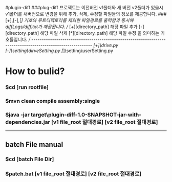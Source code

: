 #plugin-diff 
###plug-diff 프로젝트는 이전버전 v1폴더와 새 버전 v2폴더가 있을시 v1폴더를 새버전으로 변경을 위해 추가, 삭제, 수정할 파일들의 정보를 제공합니다.
###[+],[-],[*] 기호와 루트디렉토리를 제외한 파일경로를 출력함과 동시에 diffLogs/diff.txt가 제공됩니다.
/*
[+][directory_path] 해당 파일 추가
[-][directory_path] 해당 파일 삭제
[*][directory_path] 해당 파일 수정
을 의미하는 기호들입니다.
*/
<ex>-----------------------------------------------------------------------------------------------------------
[+]\drive.py
[-]\setting\dirveSetting.py
[*]\setting\userSetting.py

# How to bulid? 

### $cd [run rootfile] 
### $mvn clean compile assembly:single 
### $java -jar target\plugin-diff-1.0-SNAPSHOT-jar-with-dependencies.jar [v1 file_root 절대경로] [v2 file_root 절대경로]
-----------------------------------------------------------------------------------------------------------------------
## batch File manual
### $cd [batch File Dir]
### $patch.bat [v1 file_root 절대경로] [v2 file_root 절대경로]

